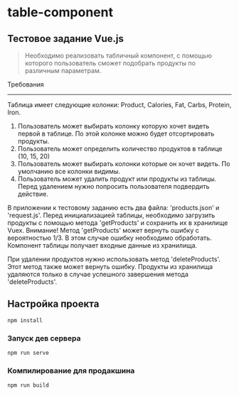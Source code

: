 # table-component
## Тестовое задание Vue.js
>Необходимо реализовать табличный компонент, с помощью которого пользователь сможет подобрать продукты по различным параметрам.


Требования
***

Таблица имеет следующие колонки: Product, Calories, Fat, Carbs, Protein, Iron. 
1. Пользователь может выбирать колонку которую хочет видеть первой в таблице. По этой колонке можно будет отсортировать продукты. 
2. Пользователь может определить количество продуктов в таблице (10, 15, 20)
3. Пользователь может выбирать колонки которые он хочет видеть. По умолчанию все колонки видимы.
4. Пользователь может удалить продукт или продукты из таблицы. Перед удалением нужно попросить пользователя подвердить действие.

В приложении к тестовому заданию есть два файла: 'products.json' и 'request.js'. Перед инициализацией таблицы, необходимо загрузить продукты с помощью метода 'getProducts' и сохранить их в хранилище Vuex. Внимание! Метод 'getProducts' может вернуть ошибку с вероятностью 1/3. В этом случае ошибку необходимо обработать. Компонент таблицы получает входные данные из хранилища.

При удалении продуктов нужно использовать метод 'deleteProducts'. Этот метод также может вернуть ошибку. Продукты из хранилища удаляются только в случае успешного завершения метода 'deleteProducts'.

## Настройка проекта
```
npm install
```

### Запуск дев сервера
```
npm run serve
```

### Компилирование для продакшина
```
npm run build
```
